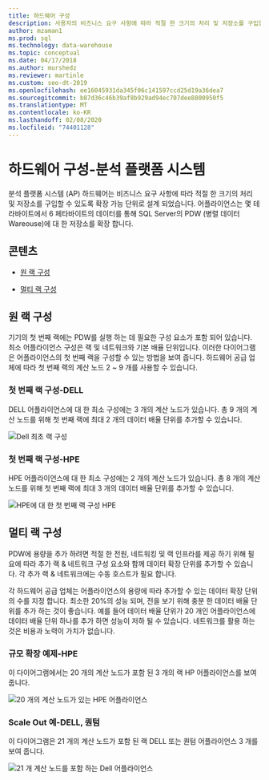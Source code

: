 ```yaml
---
title: 하드웨어 구성
description: 사용자의 비즈니스 요구 사항에 따라 적절 한 크기의 처리 및 저장소를 구입할 수 있도록 AP (분석 플랫폼 시스템) 어플라이언스 하드웨어는 확장 가능 단위로 설계 됩니다. 어플라이언스는 병렬 데이터 웨어하우스의 저장소를 몇 테라바이트에서 6 페타바이트의 데이터로 확장 합니다.
author: mzaman1
ms.prod: sql
ms.technology: data-warehouse
ms.topic: conceptual
ms.date: 04/17/2018
ms.author: murshedz
ms.reviewer: martinle
ms.custom: seo-dt-2019
ms.openlocfilehash: ee16045931da345f06c141597ccd25d19a36dea7
ms.sourcegitcommit: b87d36c46b39af8b929ad94ec707dee8800950f5
ms.translationtype: MT
ms.contentlocale: ko-KR
ms.lasthandoff: 02/08/2020
ms.locfileid: "74401128"
---
```

# <a name="hardware-configurations---analytics-platform-system"></a>하드웨어 구성-분석 플랫폼 시스템
분석 플랫폼 시스템 (AP) 하드웨어는 비즈니스 요구 사항에 따라 적절 한 크기의 처리 및 저장소를 구입할 수 있도록 확장 가능 단위로 설계 되었습니다. 어플라이언스는 몇 테라바이트에서 6 페타바이트의 데이터를 통해 SQL Server의 PDW (병렬 데이터 Wareouse)에 대 한 저장소를 확장 합니다.  
  
## <a name="contents"></a>콘텐츠  
  
-   [원 랙 구성](#section1)  
  
-   [멀티 랙 구성](#section2)  

  
## <a name="section1"></a>원 랙 구성  
기기의 첫 번째 랙에는 PDW를 실행 하는 데 필요한 구성 요소가 포함 되어 있습니다. 최소 어플라이언스 구성은 랙 및 네트워크와 기본 배율 단위입니다. 이러한 다이어그램은 어플라이언스의 첫 번째 랙을 구성할 수 있는 방법을 보여 줍니다. 하드웨어 공급 업체에 따라 첫 번째 랙의 계산 노드 2 ~ 9 개를 사용할 수 있습니다.  
  
### <a name="first-rack-configurations---dell"></a>첫 번째 랙 구성-DELL  
DELL 어플라이언스에 대 한 최소 구성에는 3 개의 계산 노드가 있습니다. 총 9 개의 계산 노드를 위해 첫 번째 랙에 최대 2 개의 데이터 배율 단위를 추가할 수 있습니다.  
  
![Dell 최초 랙 구성](media/first-rack-configurations-dell.png "Dell 최초 랙 구성")  
  
### <a name="first-rack-configurations---hpe"></a>첫 번째 랙 구성-HPE  
HPE 어플라이언스에 대 한 최소 구성에는 2 개의 계산 노드가 있습니다. 총 8 개의 계산 노드를 위해 첫 번째 랙에 최대 3 개의 데이터 배율 단위를 추가할 수 있습니다.  
  
![HPE에 대 한 첫 번째 랙 구성 HPE](media/first-rack-configurations-hpe.png "HPE 첫 번째 랙 구성")  
  
## <a name="section2"></a>멀티 랙 구성  
PDW에 용량을 추가 하려면 적절 한 전원, 네트워킹 및 랙 인프라를 제공 하기 위해 필요에 따라 추가 랙 & 네트워크 구성 요소와 함께 데이터 확장 단위를 추가할 수 있습니다. 각 추가 랙 & 네트워크에는 수동 호스트가 필요 합니다.  
  
각 하드웨어 공급 업체는 어플라이언스의 용량에 따라 추가할 수 있는 데이터 확장 단위의 수를 지정 합니다. 최소한 20%의 성능 되며, 전을 보기 위해 충분 한 데이터 배율 단위를 추가 하는 것이 좋습니다. 예를 들어 데이터 배율 단위가 20 개인 어플라이언스에 데이터 배율 단위 하나를 추가 하면 성능이 저하 될 수 있습니다. 네트워크를 활용 하는 것은 비용과 노력이 가치가 없습니다.  
  
### <a name="scale-out-example---hpe"></a>규모 확장 예제-HPE  
이 다이어그램에서는 20 개의 계산 노드가 포함 된 3 개의 랙 HP 어플라이언스를 보여 줍니다.  
  
![20 개의 계산 노드가 있는 HPE 어플라이언스](media/scale-out-hpe.png "20 개의 계산 노드가 있는 HPE 어플라이언스")  
  
### <a name="scale-out-example---dell-quanta"></a>Scale Out 예-DELL, 퀀텀  
이 다이어그램은 21 개의 계산 노드가 포함 된 랙 DELL 또는 퀀텀 어플라이언스 3 개를 보여 줍니다.  
  
![21 개 계산 노드를 포함 하는 Dell 어플라이언스](media/scale-out-dell.png "21 개 계산 노드를 포함 하는 Dell 어플라이언스")  
 
